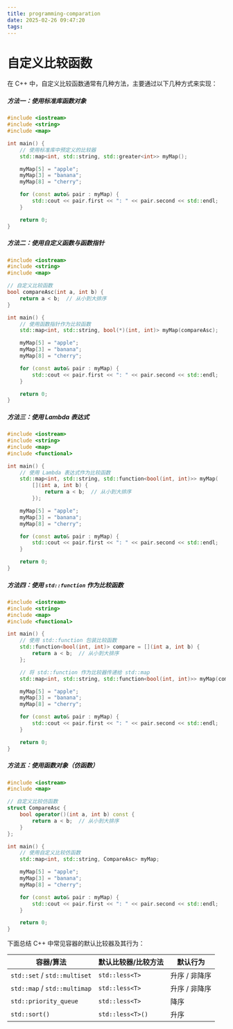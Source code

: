 ```yaml
---
title: programming-comparation
date: 2025-02-26 09:47:20
tags:
---
```


# 自定义比较函数

在 C++ 中，自定义比较函数通常有几种方法，主要通过以下几种方式来实现：

##### 方法一：使用标准库函数对象

```c++
#include <iostream>
#include <string>
#include <map>

int main() {
    // 使用标准库中预定义的比较器
    std::map<int, std::string, std::greater<int>> myMap();

    myMap[5] = "apple";
    myMap[3] = "banana";
    myMap[8] = "cherry";

    for (const auto& pair : myMap) {
        std::cout << pair.first << ": " << pair.second << std::endl;
    }

    return 0;
}
```

##### 方法二：使用自定义函数与函数指针

```c++
#include <iostream>
#include <string>
#include <map>

// 自定义比较函数
bool compareAsc(int a, int b) {
    return a < b;  // 从小到大排序
}

int main() {
    // 使用函数指针作为比较函数
    std::map<int, std::string, bool(*)(int, int)> myMap(compareAsc);

    myMap[5] = "apple";
    myMap[3] = "banana";
    myMap[8] = "cherry";

    for (const auto& pair : myMap) {
        std::cout << pair.first << ": " << pair.second << std::endl;
    }

    return 0;
}
```

##### 方法三：使用 Lambda 表达式

```c++
#include <iostream>
#include <string>
#include <map>
#include <functional>

int main() {
    // 使用 Lambda 表达式作为比较函数
    std::map<int, std::string, std::function<bool(int, int)>> myMap(
        [](int a, int b) {
            return a < b;  // 从小到大排序
        });

    myMap[5] = "apple";
    myMap[3] = "banana";
    myMap[8] = "cherry";

    for (const auto& pair : myMap) {
        std::cout << pair.first << ": " << pair.second << std::endl;
    }

    return 0;
}
```

##### 方法四：使用 `std::function` 作为比较函数

```c++
#include <iostream>
#include <string>
#include <map>
#include <functional>

int main() {
    // 使用 std::function 包装比较函数
    std::function<bool(int, int)> compare = [](int a, int b) {
        return a < b;  // 从小到大排序
    };

    // 将 std::function 作为比较器传递给 std::map
    std::map<int, std::string, std::function<bool(int, int)>> myMap(compare);

    myMap[5] = "apple";
    myMap[3] = "banana";
    myMap[8] = "cherry";

    for (const auto& pair : myMap) {
        std::cout << pair.first << ": " << pair.second << std::endl;
    }

    return 0;
}
```

##### 方法五：使用函数对象（仿函数）

```c++
#include <iostream>
#include <map>

// 自定义比较仿函数
struct CompareAsc {
    bool operator()(int a, int b) const {
        return a < b;  // 从小到大排序
    }
};

int main() {
    // 使用自定义比较仿函数
    std::map<int, std::string, CompareAsc> myMap;

    myMap[5] = "apple";
    myMap[3] = "banana";
    myMap[8] = "cherry";

    for (const auto& pair : myMap) {
        std::cout << pair.first << ": " << pair.second << std::endl;
    }

    return 0;
}
```



下面总结 C++ 中常见容器的默认比较器及其行为：

| 容器/算法                    | 默认比较器/比较方法 | 默认行为      |
| ---------------------------- | ------------------- | ------------- |
| `std::set` / `std::multiset` | `std::less<T>`      | 升序 / 非降序 |
| `std::map` / `std::multimap` | `std::less<T>`      | 升序 / 非降序 |
| `std::priority_queue`        | `std::less<T>`      | 降序          |
| `std::sort()`                | `std::less<T>()`    | 升序          |

